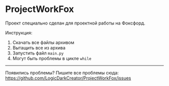 # ProjectWorkFox
Проект специально сделан для проектной работы на Фоксфорд.

Инструкция:

1. Скачать все файлы архивом
2. Вытащить все из архива
3. Запустить файл `main.py`
4. Могут быть проблемы в цикле `while`

-------------------------------------------------------------
Появились проблемы?
Пишите все проблемы сюда:
https://github.com/LogicDarkCreator/ProjectWorkFox/issues
